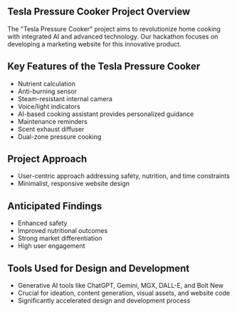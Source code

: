 ## Tesla Pressure Cooker Project Overview
The "Tesla Pressure Cooker" project aims to revolutionize home cooking with integrated AI and advanced technology. Our hackathon focuses on developing a marketing website for this innovative product.

## Key Features of the Tesla Pressure Cooker
- Nutrient calculation
- Anti-burning sensor
- Steam-resistant internal camera
- Voice/light indicators
- AI-based cooking assistant provides personalized guidance
- Maintenance reminders
- Scent exhaust diffuser
- Dual-zone pressure cooking

## Project Approach
- User-centric approach addressing safety, nutrition, and time constraints
- Minimalist, responsive website design

## Anticipated Findings
- Enhanced safety
- Improved nutritional outcomes
- Strong market differentiation
- High user engagement

## Tools Used for Design and Development
- Generative AI tools like ChatGPT, Gemini, MGX, DALL-E, and Bolt New
- Crucial for ideation, content generation, visual assets, and website code
- Significantly accelerated design and development process